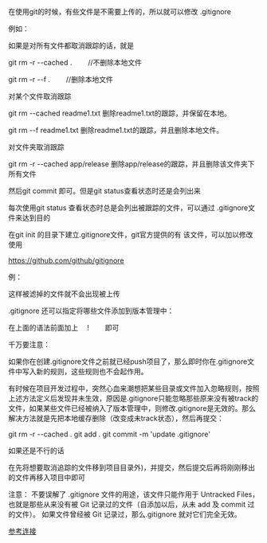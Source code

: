 在使用git的时候，有些文件是不需要上传的，所以就可以修改   .gitignore 

例如：

如果是对所有文件都取消跟踪的话，就是

git rm -r --cached . 　　//不删除本地文件

git rm -r --f . 　　//删除本地文件

 

对某个文件取消跟踪

git rm --cached readme1.txt    删除readme1.txt的跟踪，并保留在本地。

git rm --f readme1.txt    删除readme1.txt的跟踪，并且删除本地文件。

对文件夹取消跟踪

git rm -r --cached app/release 删除app/release的跟踪，并且删除该文件夹下所有文件

然后git commit 即可。但是git status查看状态时还是会列出来

 

每次使用git status 查看状态时总是会列出被跟踪的文件，可以通过 .gitignore文件来达到目的

在git init 的目录下建立.gitignore文件，git官方提供的有 该文件，可以加以修改使用

https://github.com/github/gitignore

例：



这样被滤掉的文件就不会出现被上传

 

.gitignore 还可以指定将哪些文件添加到版本管理中：

在上面的语法前面加上  　!       　　即可

 

千万要注意：

如果你在创建.gitignore文件之前就已经push项目了，那么即时你在.gitignore文件中写入新的规则，这些规则也不会起作用。

有时候在项目开发过程中，突然心血来潮想把某些目录或文件加入忽略规则，按照上述方法定义后发现并未生效，原因是.gitignore只能忽略那些原来没有被track的文件，如果某些文件已经被纳入了版本管理中，则修改.gitignore是无效的。那么解决方法就是先把本地缓存删除（改变成未track状态），然后再提交：

git rm -r --cached .
git add .
git commit -m 'update .gitignore'

 

如果还是不行的话

在先将想要取消追踪的文件移到项目目录外)，并提交，然后提交后再将刚刚移出的文件再移入项目中即可

 

 注意：
不要误解了 .gitignore 文件的用途，该文件只能作用于 Untracked Files，也就是那些从来没有被 Git 记录过的文件（自添加以后，从未 add 及 commit 过的文件）。
如果文件曾经被 Git 记录过，那么.gitignore 就对它们完全无效。

[参考连接](https://www.cnblogs.com/zhuchenglin/p/7128383.html)